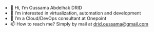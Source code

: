 - 👋 Hi, I’m Oussama Abdelhak DRID 
- 👀 I’m interested in virtualization, automation and development
- 🌱 I’m a Cloud/DevOps consultant at Onepoint  
- 📫 How to reach me? Simply by mail at drid.oussama@gmail.com

<!---
Mr0Da/Mr0Da is a ✨ special ✨ repository because its `README.md` (this file) appears on your GitHub profile.
You can click the Preview link to take a look at your changes.
--->
